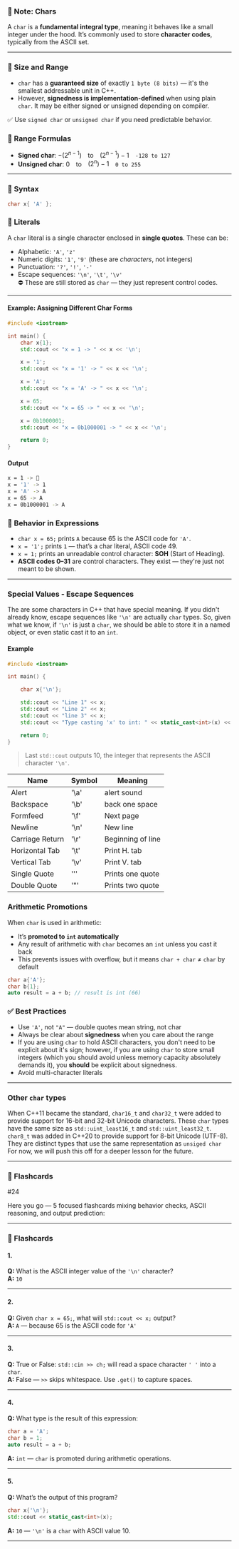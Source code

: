 ### 📝 Note: Chars

A `char` is a **fundamental integral type**, meaning it behaves like a small integer under the hood. It’s commonly used to store **character codes**, typically from the ASCII set.

---

### 🔹 Size and Range
- `char` has a **guaranteed size** of exactly `1 byte (8 bits)` — it's the smallest addressable unit in C++.  
- However, **signedness is implementation-defined** when using plain `char`. It may be either signed or unsigned depending on compiler.

✅ Use `signed char` or `unsigned char` if you need predictable behavior.

### 📌 Range Formulas
- **Signed char**: $-(2^{n-1})$ to $(2^{n-1}) - 1$ `-128 to 127`
- **Unsigned char**: $0$ to $(2^n) - 1$ `0 to 255`

---

### 🔹 Syntax
```cpp
char x{ 'A' };
```

### 🔹 Literals
A `char` literal is a single character enclosed in **single quotes**. These can be:

-   Alphabetic: `'A'`, `'z'`   
-   Numeric digits: `'1'`, `'9'` (these are _characters_, not integers)    
-   Punctuation: `'?'`, `'!'`, `'-'`    
-   Escape sequences: `'\n'`, `'\t'`, `'\v'`  
    ⛔ These are still stored as `char` — they just represent control codes.
 ___

####  Example: Assigning Different Char Forms
```cpp
#include <iostream>

int main() {
    char x{1};
    std::cout << "x = 1 -> " << x << '\n';

    x = '1';
    std::cout << "x = '1' -> " << x << '\n';

    x = 'A';
    std::cout << "x = 'A' -> " << x << '\n';

    x = 65;
    std::cout << "x = 65 -> " << x << '\n';

    x = 0b1000001;
    std::cout << "x = 0b1000001 -> " << x << '\n';

    return 0;
}
```  
#### Output
```bash
x = 1 -> 
x = '1' -> 1
x = 'A' -> A
x = 65 -> A
x = 0b1000001 -> A
```
### 🔹 Behavior in Expressions
-   `char x = 65;` prints `A` because 65 is the ASCII code for `'A'`.    
-   `x = '1';` prints `1` — that’s a char literal, ASCII code 49.    
-   `x = 1;` prints an unreadable control character: **SOH** (Start of Heading).   
- **ASCII codes 0–31** are control characters. They exist — they're just not meant to be shown.
___
### Special Values - Escape Sequences
The are some characters in C++ that have special meaning. If you didn't already know, escape sequences like `'\n'` are actually `char` types. So, given what we know, if `'\n'` is just a `char`, we should be able to store it in a named object, or even static cast it to an `int`.
#### Example
```cpp
#include <iostream>

int main() {

    char x{'\n'};

    std::cout << "Line 1" << x; 
    std::cout << "Line 2" << x;
    std::cout << "line 3" << x;
    std::cout << "Type casting 'x' to int: " << static_cast<int>(x) << '\n'; 

    return 0;
}
```
> Last `std::cout` outputs 10, the integer that represents the ASCII character `'\n'`.

|       Name       | Symbol |       Meaning     |
|------------------|--------|-------------------|
|       Alert      |  '\a'  |   alert sound     |
|     Backspace    |  '\b'  |   back one space  |
|     Formfeed     |  '\f'  |     Next page     |
|      Newline     |  '\n'  |     New line      |
|  Carriage Return |  '\r'  | Beginning of line |
| Horizontal Tab   |  '\t'  |    Print H. tab   |
|  Vertical Tab    |  '\v'  |    Print V. tab   |
|   Single Quote   |  '\''  | Prints one quote  |
|  Double Quote    |  '\"'  | Prints two quote  |


### Arithmetic Promotions

When `char` is used in arithmetic:
-   It’s **promoted to `int` automatically**  
-   Any result of arithmetic with `char` becomes an `int` unless you cast it back   
-   This prevents issues with overflow, but it means `char + char` ≠ `char` by default

```cpp
char a{'A'};
char b{1};
auto result = a + b; // result is int (66)
```

### ✅ Best Practices

-   Use `'A'`, not `"A"` — double quotes mean string, not char    
-   Always be clear about **signedness** when you care about the range    
-   If you are using `char` to hold ASCII characters, you don't need to be explicit about it's sign; however, if you are using `char` to store small integers (which you should avoid unless memory capacity absolutely demands it), you **should** be explicit about signedness.
- Avoid multi-character literals
 ___

### Other `char` types
When C++11 became the standard, `char16_t` and `char32_t` were added to provide support for 16-bit and 32-bit Unicode characters. These `char` types have the same size as `std::uint_least16_t` and `std::uint_least32_t`. `char8_t` was added in C++20 to provide support for 8-bit Unicode (UTF-8). They are distinct types that use the same representation as `unsiged char` For now, we will push this off for a deeper lesson for the future. 
___
### 🧠 Flashcards

#24

Here you go — 5 focused flashcards mixing behavior checks, ASCII reasoning, and output prediction:

----------

### 🧠 Flashcards

#### 1.

**Q:** What is the ASCII integer value of the `'\n'` character?  
**A:** `10`

----------

#### 2.

**Q:** Given `char x = 65;`, what will `std::cout << x;` output?  
**A:** `A` — because 65 is the ASCII code for `'A'`

----------

#### 3.

**Q:** True or False: `std::cin >> ch;` will read a space character `' '` into a `char`.  
**A:** False — `>>` skips whitespace. Use `.get()` to capture spaces.

----------

#### 4.

**Q:** What type is the result of this expression:

```cpp
char a = 'A';
char b = 1;
auto result = a + b;

```

**A:** `int` — `char` is promoted during arithmetic operations.

----------

#### 5.

**Q:** What’s the output of this program?

```cpp
char x{'\n'};
std::cout << static_cast<int>(x);

```

**A:** `10` — `'\n'` is a `char` with ASCII value 10.

----------


